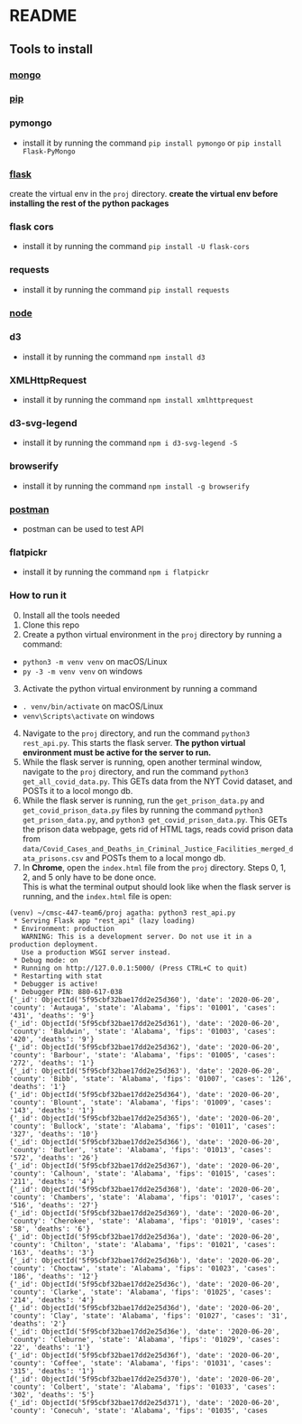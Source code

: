 # README
## Tools to install
### [mongo](https://www.mongodb.com/try/download/community)  
### [pip](https://pip.pypa.io/en/stable/installing/)  
### pymongo
- install it by running the command ```pip install pymongo``` or ```pip install Flask-PyMongo```   
### [flask](https://flask.palletsprojects.com/en/1.1.x/installation/)  
create the virtual env in the `proj` directory. **create the virtual env before installing the rest of the python packages** 
### flask cors
- install it by running the command ```pip install -U flask-cors```
### requests
- install it by running the command ```pip install requests```
### [node](https://www.npmjs.com/get-npm) 
### d3
- install it by running the command ```npm install d3```
### XMLHttpRequest  
 - install it by running the command ```npm install xmlhttprequest```
### d3-svg-legend
- install it by running the command ```npm i d3-svg-legend -S```
### browserify
- install it by running the command ```npm install -g browserify```
### [postman](https://www.postman.com/downloads/)  
- postman can be used to test API
### flatpickr
- install it by running the command ```npm i flatpickr```  

### How to run it
0. Install all the tools needed
1. Clone this repo
2. Create a python virtual environment in the `proj` directory by running a command:
 - `python3 -m venv venv` on macOS/Linux  
 - `py -3 -m venv venv` on windows
3. Activate the python virtual environment by running a command 
 - `. venv/bin/activate` on macOS/Linux   
 - `venv\Scripts\activate` on windows
4. Navigate to the `proj` directory, and run the command `python3 rest_api.py`. This starts the flask server. **The python virtual environment must be active for the server to run.**
5. While the flask server is running, open another terminal window, navigate to the `proj` directory, and run the command `python3 get_all_covid_data.py`. This GETs data from the NYT Covid dataset, and POSTs it to a locol mongo db.
6. While the flask server is running, run the ```get_prison_data.py``` and ```get_covid_prison_data.py``` files by running the command ```python3 get_prison_data.py```, and ```python3 get_covid_prison_data.py```. This GETs the prison data webpage, gets rid of HTML tags, reads covid prison data from ```data/Covid_Cases_and_Deaths_in_Criminal_Justice_Facilities_merged_data_prisons.csv``` and POSTs them to a local mongo db.
7. In **Chrome**, open the `index.html` file from the `proj` directory.
Steps 0, 1, 2, and 5 only have to be done once.  
This is what the terminal output should look like when the flask server is running, and the `index.html` file is open:  

```
(venv) ~/cmsc-447-team6/proj agatha: python3 rest_api.py 
 * Serving Flask app "rest_api" (lazy loading)
 * Environment: production
   WARNING: This is a development server. Do not use it in a production deployment.
   Use a production WSGI server instead.
 * Debug mode: on
 * Running on http://127.0.0.1:5000/ (Press CTRL+C to quit)
 * Restarting with stat
 * Debugger is active!
 * Debugger PIN: 880-617-038
{'_id': ObjectId('5f95cbf32bae17dd2e25d360'), 'date': '2020-06-20', 'county': 'Autauga', 'state': 'Alabama', 'fips': '01001', 'cases': '431', 'deaths': '9'}
{'_id': ObjectId('5f95cbf32bae17dd2e25d361'), 'date': '2020-06-20', 'county': 'Baldwin', 'state': 'Alabama', 'fips': '01003', 'cases': '420', 'deaths': '9'}
{'_id': ObjectId('5f95cbf32bae17dd2e25d362'), 'date': '2020-06-20', 'county': 'Barbour', 'state': 'Alabama', 'fips': '01005', 'cases': '272', 'deaths': '1'}
{'_id': ObjectId('5f95cbf32bae17dd2e25d363'), 'date': '2020-06-20', 'county': 'Bibb', 'state': 'Alabama', 'fips': '01007', 'cases': '126', 'deaths': '1'}
{'_id': ObjectId('5f95cbf32bae17dd2e25d364'), 'date': '2020-06-20', 'county': 'Blount', 'state': 'Alabama', 'fips': '01009', 'cases': '143', 'deaths': '1'}
{'_id': ObjectId('5f95cbf32bae17dd2e25d365'), 'date': '2020-06-20', 'county': 'Bullock', 'state': 'Alabama', 'fips': '01011', 'cases': '327', 'deaths': '10'}
{'_id': ObjectId('5f95cbf32bae17dd2e25d366'), 'date': '2020-06-20', 'county': 'Butler', 'state': 'Alabama', 'fips': '01013', 'cases': '572', 'deaths': '26'}
{'_id': ObjectId('5f95cbf32bae17dd2e25d367'), 'date': '2020-06-20', 'county': 'Calhoun', 'state': 'Alabama', 'fips': '01015', 'cases': '211', 'deaths': '4'}
{'_id': ObjectId('5f95cbf32bae17dd2e25d368'), 'date': '2020-06-20', 'county': 'Chambers', 'state': 'Alabama', 'fips': '01017', 'cases': '516', 'deaths': '27'}
{'_id': ObjectId('5f95cbf32bae17dd2e25d369'), 'date': '2020-06-20', 'county': 'Cherokee', 'state': 'Alabama', 'fips': '01019', 'cases': '58', 'deaths': '6'}
{'_id': ObjectId('5f95cbf32bae17dd2e25d36a'), 'date': '2020-06-20', 'county': 'Chilton', 'state': 'Alabama', 'fips': '01021', 'cases': '163', 'deaths': '3'}
{'_id': ObjectId('5f95cbf32bae17dd2e25d36b'), 'date': '2020-06-20', 'county': 'Choctaw', 'state': 'Alabama', 'fips': '01023', 'cases': '186', 'deaths': '12'}
{'_id': ObjectId('5f95cbf32bae17dd2e25d36c'), 'date': '2020-06-20', 'county': 'Clarke', 'state': 'Alabama', 'fips': '01025', 'cases': '214', 'deaths': '4'}
{'_id': ObjectId('5f95cbf32bae17dd2e25d36d'), 'date': '2020-06-20', 'county': 'Clay', 'state': 'Alabama', 'fips': '01027', 'cases': '31', 'deaths': '2'}
{'_id': ObjectId('5f95cbf32bae17dd2e25d36e'), 'date': '2020-06-20', 'county': 'Cleburne', 'state': 'Alabama', 'fips': '01029', 'cases': '22', 'deaths': '1'}
{'_id': ObjectId('5f95cbf32bae17dd2e25d36f'), 'date': '2020-06-20', 'county': 'Coffee', 'state': 'Alabama', 'fips': '01031', 'cases': '315', 'deaths': '1'}
{'_id': ObjectId('5f95cbf32bae17dd2e25d370'), 'date': '2020-06-20', 'county': 'Colbert', 'state': 'Alabama', 'fips': '01033', 'cases': '302', 'deaths': '5'}
{'_id': ObjectId('5f95cbf32bae17dd2e25d371'), 'date': '2020-06-20', 'county': 'Conecuh', 'state': 'Alabama', 'fips': '01035', 'cases
```
